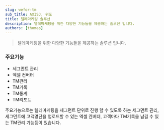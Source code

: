 ```yaml
---
slug: wefor-tm
sub_title: AXISJ, 위포
title: 텔레마케팅 솔루션
description: 텔레마케팅을 위한 다양한 기능들을 제공하는 솔루션 입니다.
authors: [thomas]
---
```


> 텔레마케팅을 위한 다양한 기능들을 제공하는 솔루션 입니다.

### 주요기능
- 세그먼트 관리
- 엑셀 컨버터
- TM관리
- TM기록
- TM통계
- TM리포트

주요기능으로는 텔레마케팅을 세그먼트 단위로 진행 할 수 있도록 하는 세그먼트 관리, 세그먼트에 고객명단을 업로드할 수 있는 엑셀 컨버터, 고객마다 TM기록을 남길 수 있는 TM관리 기능등이 있습니다.
